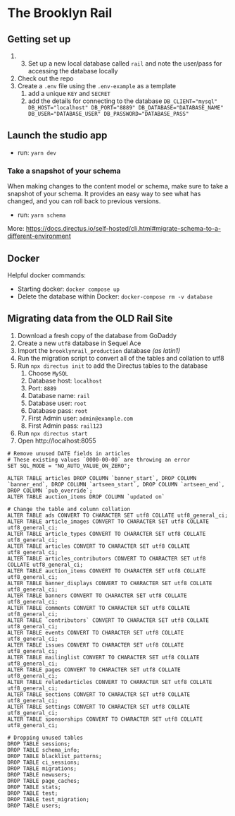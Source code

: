 # The Brooklyn Rail


## Getting set up
1. 3. Set up a new local database called `rail` and note the user/pass for accessing the database locally
2. Check out the repo
3. Create a `.env` file using the `.env-example` as a template
   1. add a unique `KEY` and `SECRET`
   2. add the details for connecting to the database ```DB_CLIENT="mysql"
DB_HOST="localhost"
DB_PORT="8889"
DB_DATABASE="DATABASE_NAME"
DB_USER="DATABASE_USER"
DB_PASSWORD="DATABASE_PASS"```

   

## Launch the studio app
- run: `yarn dev`


### Take a snapshot of your schema
When making changes to the content model or schema, make sure to take a snapshot of your schema. It provides an easy way to see what has changed, and you can roll back to previous versions.
- run: `yarn schema`

More: https://docs.directus.io/self-hosted/cli.html#migrate-schema-to-a-different-environment


## Docker

Helpful docker commands:
- Starting docker: `docker compose up`
- Delete the database within Docker: `docker-compose rm -v database`


## Migrating data from the OLD Rail Site

1. Download a fresh copy of the database from GoDaddy
2. Create a new `utf8` database in Sequel Ace
3. Import the `brooklynrail_production` database _(as latin1)_
4. Run the migration script to convert all of the tables and collation to utf8
5. Run `npx directus init` to add the Directus tables to the database
   1. Choose `MySQL`
   1. Database host: `localhost`
   1. Port: `8889`
   1. Database name: `rail`
   1. Database user: `root`
   1. Database pass: `root`
   1. First Admin user: `admin@example.com`
   1. First Admin pass: `rail123`
6. Run `npx directus start`
7. Open http://localhost:8055


```
# Remove unused DATE fields in articles
# These existing values `0000-00-00` are throwing an error
SET SQL_MODE = "NO_AUTO_VALUE_ON_ZERO";

ALTER TABLE articles DROP COLUMN `banner_start`, DROP COLUMN `banner_end`, DROP COLUMN `artseen_start`, DROP COLUMN `artseen_end`, DROP COLUMN `pub_override`;
ALTER TABLE auction_items DROP COLUMN `updated on`

# Change the table and column collation
ALTER TABLE ads CONVERT TO CHARACTER SET utf8 COLLATE utf8_general_ci;
ALTER TABLE article_images CONVERT TO CHARACTER SET utf8 COLLATE utf8_general_ci;
ALTER TABLE article_types CONVERT TO CHARACTER SET utf8 COLLATE utf8_general_ci;
ALTER TABLE articles CONVERT TO CHARACTER SET utf8 COLLATE utf8_general_ci;
ALTER TABLE articles_contributors CONVERT TO CHARACTER SET utf8 COLLATE utf8_general_ci;
ALTER TABLE auction_items CONVERT TO CHARACTER SET utf8 COLLATE utf8_general_ci;
ALTER TABLE banner_displays CONVERT TO CHARACTER SET utf8 COLLATE utf8_general_ci;
ALTER TABLE banners CONVERT TO CHARACTER SET utf8 COLLATE utf8_general_ci;
ALTER TABLE comments CONVERT TO CHARACTER SET utf8 COLLATE utf8_general_ci;
ALTER TABLE `contributors` CONVERT TO CHARACTER SET utf8 COLLATE utf8_general_ci;
ALTER TABLE events CONVERT TO CHARACTER SET utf8 COLLATE utf8_general_ci;
ALTER TABLE issues CONVERT TO CHARACTER SET utf8 COLLATE utf8_general_ci;
ALTER TABLE mailinglist CONVERT TO CHARACTER SET utf8 COLLATE utf8_general_ci;
ALTER TABLE pages CONVERT TO CHARACTER SET utf8 COLLATE utf8_general_ci;
ALTER TABLE relatedarticles CONVERT TO CHARACTER SET utf8 COLLATE utf8_general_ci;
ALTER TABLE sections CONVERT TO CHARACTER SET utf8 COLLATE utf8_general_ci;
ALTER TABLE settings CONVERT TO CHARACTER SET utf8 COLLATE utf8_general_ci;
ALTER TABLE sponsorships CONVERT TO CHARACTER SET utf8 COLLATE utf8_general_ci;

# Dropping unused tables
DROP TABLE sessions;
DROP TABLE schema_info;
DROP TABLE blacklist_patterns;
DROP TABLE ci_sessions;
DROP TABLE migrations;
DROP TABLE newusers;
DROP TABLE page_caches;
DROP TABLE stats;
DROP TABLE test;
DROP TABLE test_migration;
DROP TABLE users;


```